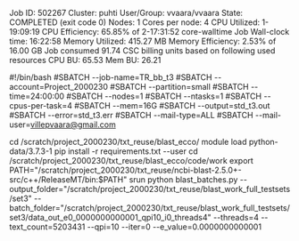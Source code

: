 Job ID: 502267
Cluster: puhti
User/Group: vvaara/vvaara
State: COMPLETED (exit code 0)
Nodes: 1
Cores per node: 4
CPU Utilized: 1-19:09:19
CPU Efficiency: 65.85% of 2-17:31:52 core-walltime
Job Wall-clock time: 16:22:58
Memory Utilized: 415.27 MB
Memory Efficiency: 2.53% of 16.00 GB
Job consumed 91.74 CSC billing units based on following used resources
CPU BU: 65.53
Mem BU: 26.21

#!/bin/bash
#SBATCH --job-name=TR_bb_t3
#SBATCH --account=Project_2000230
#SBATCH --partition=small
#SBATCH --time=24:00:00
#SBATCH --nodes=1
#SBATCH --ntasks=1
#SBATCH --cpus-per-task=4
#SBATCH --mem=16G
#SBATCH --output=std_t3.out
#SBATCH --error=std_t3.err
#SBATCH --mail-type=ALL
#SBATCH --mail-user=villepvaara@gmail.com

cd /scratch/project_2000230/txt_reuse/blast_ecco/
module load python-data/3.7.3-1
pip install -r requirements.txt --user
cd /scratch/project_2000230/txt_reuse/blast_ecco/code/work
export PATH="/scratch/project_2000230/txt_reuse/ncbi-blast-2.5.0+-src/c++/ReleaseMT/bin:$PATH"
srun python blast_batches.py  --output_folder="/scratch/project_2000230/txt_reuse/blast_work_full_testsets/set3" --batch_folder="/scratch/project_2000230/txt_reuse/blast_work_full_testsets/set3/data_out_e0_0000000000001_qpi10_i0_threads4" --threads=4 --text_count=5203431 --qpi=10 --iter=0 --e_value=0.0000000000001
